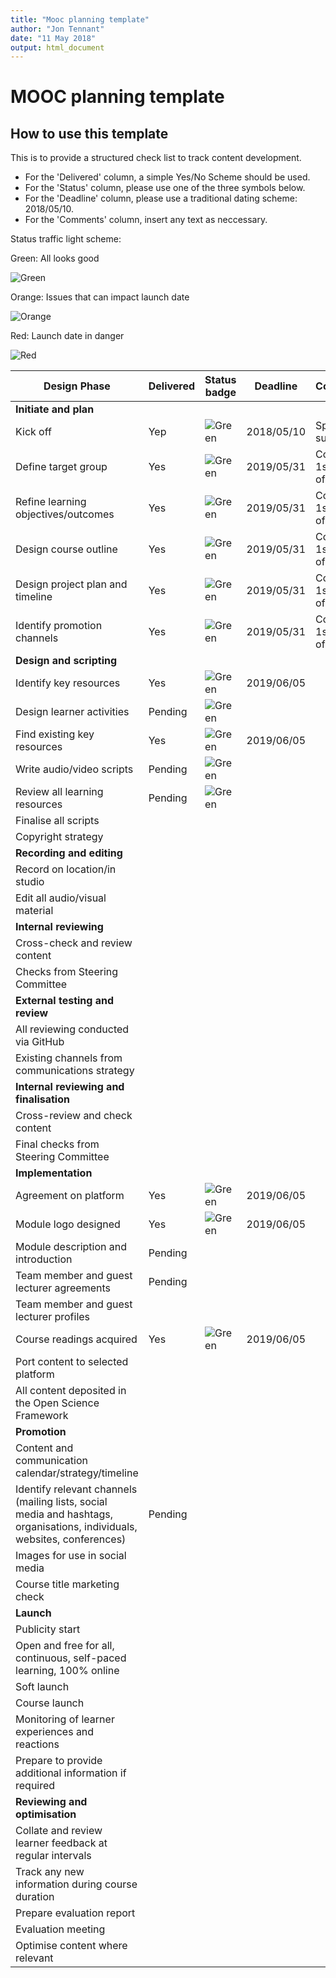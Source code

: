 ```yaml
---
title: "Mooc planning template"
author: "Jon Tennant"
date: "11 May 2018"
output: html_document
---
```


# MOOC planning template

## How to use this template

This is to provide a structured check list to track content development.

- For the 'Delivered' column, a simple Yes/No Scheme should be used.
- For the 'Status' column, please use one of the three symbols below.
- For the 'Deadline' column, please use a traditional dating scheme:  2018/05/10.
- For the 'Comments' column, insert any text as neccessary.


Status traffic light scheme:

Green: All looks good

![Green](https://img.shields.io/badge/Status-text-green.svg)


Orange: Issues that can impact launch date

![Orange](https://img.shields.io/badge/Status-text-orange.svg)


Red: Launch date in danger

![Red](https://img.shields.io/badge/Status-text-red.svg)



|  Design Phase  |  Delivered  |  Status badge  |  Deadline | Comments  |
|  ------------------  |  ------------  | -----------------  |  ------------ | -------------  |
| **Initiate and plan**  |               |            |                 |                    |
|  Kick off             |  Yep        |  ![Green](https://img.shields.io/badge/Status-text-green.svg)   |  2018/05/10 | Sprint success! |
|  Define target group      |  Yes        |  ![Green](https://img.shields.io/badge/Status-text-green.svg)    |  2019/05/31 | Completed 1st week of CRI |
|  Refine learning objectives/outcomes       |  Yes      |  ![Green](https://img.shields.io/badge/Status-text-green.svg)    |  2019/05/31 | Completed 1st week of CRI |
|  Design course outline              |  Yes      |  ![Green](https://img.shields.io/badge/Status-text-green.svg)     |  2019/05/31 | Completed 1st week of CRI |
|  Design project plan and timeline             |  Yes        |  ![Green](https://img.shields.io/badge/Status-text-green.svg)   |  2019/05/31 | Completed 1st week of CRI |
|  Identify promotion channels             |  Yes        |  ![Green](https://img.shields.io/badge/Status-text-green.svg)   |  2019/05/31 | Completed 1st week of CRI |
| **Design and scripting**  |          |             |                 |                    |
|  Identify key resources |  Yes   |  ![Green](https://img.shields.io/badge/Status-text-green.svg)  | 2019/06/05  | |
|  Design learner activities   |  Pending  |  ![Green](https://img.shields.io/badge/Status-text-green.svg)  |   | |
|  Find existing key resources  | Yes    |  ![Green](https://img.shields.io/badge/Status-text-green.svg)  | 2019/06/05  | |
|  Write audio/video scripts   |  Pending  |  ![Green](https://img.shields.io/badge/Status-text-green.svg)  |   | |
|  Review all learning resources  |   Pending  |  ![Green](https://img.shields.io/badge/Status-text-green.svg)  |   | |
|  Finalise all scripts   |     |    |   | |
|  Copyright strategy  |     |    |   | |
| **Recording and editing**  |                   |           |                 |                    |
|  Record on location/in studio  |    |    |   | |
|  Edit all audio/visual material  |     |    |   | |
| **Internal reviewing**  |                   |           |                 |                    |
|  Cross-check and review content  |     |    |   | |
|  Checks from Steering Committee  |     |    |   | |
| **External testing and review**  |         |           |           |                    |
|  All reviewing conducted via GitHub  |     |    |   | |
|  Existing channels from communications strategy  |     |    |   | |
| **Internal reviewing and finalisation**  |           |           |                 |              |
|  Cross-review and check content  |     |    |   | |
|  Final checks from Steering Committee  |     |    |   | |
| **Implementation**  |           |           |                 |              |
|  Agreement on platform  |   Yes  |  ![Green](https://img.shields.io/badge/Status-text-green.svg)   | 2019/06/05  | |
|  Module logo designed  |   Yes  |  ![Green](https://img.shields.io/badge/Status-text-green.svg)   |  2019/06/05 | |
|  Module description and introduction  |  Pending   |    |   | |
|  Team member and guest lecturer agreements  |   Pending  |    |   | |
|  Team member and guest lecturer profiles  |     |    |   | |
|  Course readings acquired  |  Yes   |  ![Green](https://img.shields.io/badge/Status-text-green.svg)  | 2019/06/05  | |
|  Port content to selected platform  |     |    |   | |
|  All content deposited in the Open Science Framework |     |    |   | |
| **Promotion**  |           |           |                 |              |
|  Content and communication calendar/strategy/timeline  |     |    |   | |
|  Identify relevant channels (mailing lists, social media and hashtags, organisations, individuals, websites, conferences)  |  Pending   |    |   | |
|  Images for use in social media  |     |    |   | |
|  Course title marketing check |     |    |   | |
| **Launch**  |           |           |                 |              |
|  Publicity start  |     |    |   | |
|  Open and free for all, continuous, self-paced learning, 100% online  |     |    |   | |
|  Soft launch  |     |    |   | |
|  Course launch  |     |    |   | |
|  Monitoring of learner experiences and reactions  |     |    |   | |
|  Prepare to provide additional information if required  |     |    |   | |
| **Reviewing and optimisation**  |           |           |                 |              |
| Collate and review learner feedback at regular intervals  |     |    |   | |
| Track any new information during course duration  |     |    |   | |
| Prepare evaluation report  |     |    |   | |
| Evaluation meeting  |     |    |   | |
| Optimise content where relevant   |     |    |   | |
